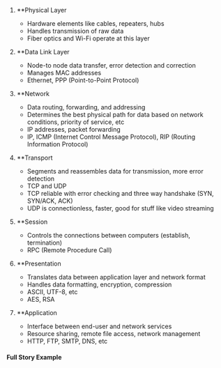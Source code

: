 
1. **Physical Layer
	* Hardware elements like cables, repeaters, hubs
	* Handles transmission of raw data
	* Fiber optics and Wi-Fi operate at this layer

2. **Data Link Layer
	* Node-to node data transfer, error detection and correction
	* Manages MAC addresses
	* Ethernet, PPP (Point-to-Point Protocol)
3. **Network
	* Data routing, forwarding, and addressing
	* Determines the best physical path for data based on network conditions, priority of service, etc
	* IP addresses, packet forwarding
	* IP, ICMP (Internet Control Message Protocol), RIP (Routing Information Protocol)
4. **Transport
	* Segments and reassembles data for transmission, more error detection
	* TCP and UDP
	* TCP reliable with error checking and three way handshake (SYN, SYN/ACK, ACK)
	* UDP is connectionless, faster, good for stuff like video streaming
5. **Session
	* Controls the connections between computers (establish, termination)
	* RPC (Remote Procedure Call) 
6. **Presentation
	* Translates data between application layer and network format
	* Handles data formatting, encryption, compression
	* ASCII, UTF-8, etc
	* AES, RSA
7. **Application
	* Interface between end-user and network services
	* Resource sharing, remote file access, network management
	* HTTP, FTP, SMTP, DNS, etc

#### Full Story Example
